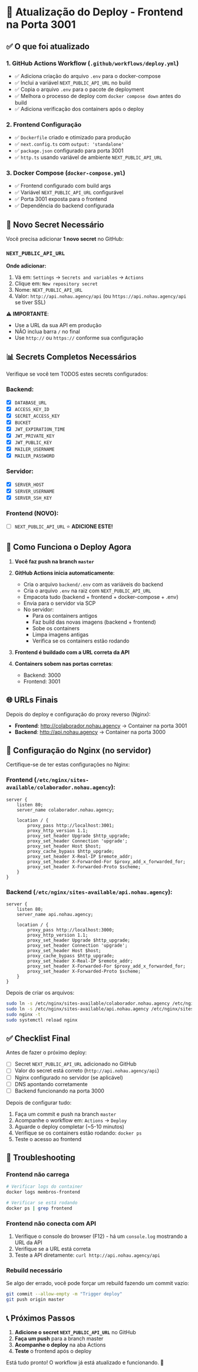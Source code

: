 # 🚀 Atualização do Deploy - Frontend na Porta 3001

## ✅ O que foi atualizado

### 1. **GitHub Actions Workflow** (`.github/workflows/deploy.yml`)
- ✅ Adiciona criação do arquivo `.env` para o docker-compose
- ✅ Inclui a variável `NEXT_PUBLIC_API_URL` no build
- ✅ Copia o arquivo `.env` para o pacote de deployment
- ✅ Melhora o processo de deploy com `docker compose down` antes do build
- ✅ Adiciona verificação dos containers após o deploy

### 2. **Frontend Configuração**
- ✅ `Dockerfile` criado e otimizado para produção
- ✅ `next.config.ts` com `output: 'standalone'`
- ✅ `package.json` configurado para porta 3001
- ✅ `http.ts` usando variável de ambiente `NEXT_PUBLIC_API_URL`

### 3. **Docker Compose** (`docker-compose.yml`)
- ✅ Frontend configurado com build args
- ✅ Variável `NEXT_PUBLIC_API_URL` configurável
- ✅ Porta 3001 exposta para o frontend
- ✅ Dependência do backend configurada

## 🔐 Novo Secret Necessário

Você precisa adicionar **1 novo secret** no GitHub:

### `NEXT_PUBLIC_API_URL`

**Onde adicionar:**
1. Vá em: `Settings` → `Secrets and variables` → `Actions`
2. Clique em: `New repository secret`
3. Nome: `NEXT_PUBLIC_API_URL`
4. Valor: `http://api.nohau.agency/api` (ou `https://api.nohau.agency/api` se tiver SSL)

⚠️ **IMPORTANTE**: 
- Use a URL da sua API em produção
- NÃO inclua barra `/` no final
- Use `http://` ou `https://` conforme sua configuração

## 📊 Secrets Completos Necessários

Verifique se você tem TODOS estes secrets configurados:

### Backend:
- [x] `DATABASE_URL`
- [x] `ACCESS_KEY_ID`
- [x] `SECRET_ACCESS_KEY`
- [x] `BUCKET`
- [x] `JWT_EXPIRATION_TIME`
- [x] `JWT_PRIVATE_KEY`
- [x] `JWT_PUBLIC_KEY`
- [x] `MAILER_USERNAME`
- [x] `MAILER_PASSWORD`

### Servidor:
- [x] `SERVER_HOST`
- [x] `SERVER_USERNAME`
- [x] `SERVER_SSH_KEY`

### Frontend (NOVO):
- [ ] `NEXT_PUBLIC_API_URL` ⭐ **ADICIONE ESTE!**

## 🎯 Como Funciona o Deploy Agora

1. **Você faz push na branch `master`**
2. **GitHub Actions inicia automaticamente**:
   - Cria o arquivo `backend/.env` com as variáveis do backend
   - Cria o arquivo `.env` na raiz com `NEXT_PUBLIC_API_URL`
   - Empacota tudo (backend + frontend + docker-compose + .env)
   - Envia para o servidor via SCP
   - No servidor:
     - Para os containers antigos
     - Faz build das novas imagens (backend + frontend)
     - Sobe os containers
     - Limpa imagens antigas
     - Verifica se os containers estão rodando

3. **Frontend é buildado com a URL correta da API**
4. **Containers sobem nas portas corretas**:
   - Backend: 3000
   - Frontend: 3001

## 🌐 URLs Finais

Depois do deploy e configuração do proxy reverso (Nginx):

- **Frontend**: http://colaborador.nohau.agency → Container na porta 3001
- **Backend**: http://api.nohau.agency → Container na porta 3000

## 🔧 Configuração do Nginx (no servidor)

Certifique-se de ter estas configurações no Nginx:

### Frontend (`/etc/nginx/sites-available/colaborador.nohau.agency`):
```nginx
server {
    listen 80;
    server_name colaborador.nohau.agency;

    location / {
        proxy_pass http://localhost:3001;
        proxy_http_version 1.1;
        proxy_set_header Upgrade $http_upgrade;
        proxy_set_header Connection 'upgrade';
        proxy_set_header Host $host;
        proxy_cache_bypass $http_upgrade;
        proxy_set_header X-Real-IP $remote_addr;
        proxy_set_header X-Forwarded-For $proxy_add_x_forwarded_for;
        proxy_set_header X-Forwarded-Proto $scheme;
    }
}
```

### Backend (`/etc/nginx/sites-available/api.nohau.agency`):
```nginx
server {
    listen 80;
    server_name api.nohau.agency;

    location / {
        proxy_pass http://localhost:3000;
        proxy_http_version 1.1;
        proxy_set_header Upgrade $http_upgrade;
        proxy_set_header Connection 'upgrade';
        proxy_set_header Host $host;
        proxy_cache_bypass $http_upgrade;
        proxy_set_header X-Real-IP $remote_addr;
        proxy_set_header X-Forwarded-For $proxy_add_x_forwarded_for;
        proxy_set_header X-Forwarded-Proto $scheme;
    }
}
```

Depois de criar os arquivos:
```bash
sudo ln -s /etc/nginx/sites-available/colaborador.nohau.agency /etc/nginx/sites-enabled/
sudo ln -s /etc/nginx/sites-available/api.nohau.agency /etc/nginx/sites-enabled/
sudo nginx -t
sudo systemctl reload nginx
```

## ✅ Checklist Final

Antes de fazer o próximo deploy:

- [ ] Secret `NEXT_PUBLIC_API_URL` adicionado no GitHub
- [ ] Valor do secret está correto (`http://api.nohau.agency/api`)
- [ ] Nginx configurado no servidor (se aplicável)
- [ ] DNS apontando corretamente
- [ ] Backend funcionando na porta 3000

Depois de configurar tudo:

1. Faça um commit e push na branch `master`
2. Acompanhe o workflow em: `Actions` → `Deploy`
3. Aguarde o deploy completar (~5-10 minutos)
4. Verifique se os containers estão rodando: `docker ps`
5. Teste o acesso ao frontend

## 🐛 Troubleshooting

### Frontend não carrega
```bash
# Verificar logs do container
docker logs membros-frontend

# Verificar se está rodando
docker ps | grep frontend
```

### Frontend não conecta com API
1. Verifique o console do browser (F12) - há um `console.log` mostrando a URL da API
2. Verifique se a URL está correta
3. Teste a API diretamente: `curl http://api.nohau.agency/api`

### Rebuild necessário
Se algo der errado, você pode forçar um rebuild fazendo um commit vazio:
```bash
git commit --allow-empty -m "Trigger deploy"
git push origin master
```

## 📞 Próximos Passos

1. **Adicione o secret `NEXT_PUBLIC_API_URL`** no GitHub
2. **Faça um push** para a branch master
3. **Acompanhe o deploy** na aba Actions
4. **Teste** o frontend após o deploy

Está tudo pronto! O workflow já está atualizado e funcionando. 🚀
